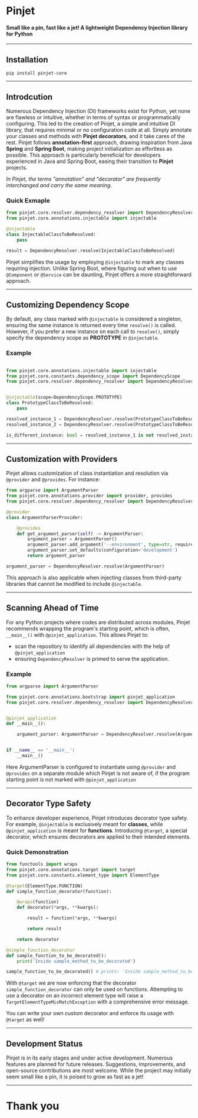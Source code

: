 # Pinjet
#### Small like a pin, fast like a jet! A lightweight Dependency Injection library for Python

---

## Installation

```shell
pip install pinjet-core
```
---

## Introdcution

Numerous Dependency Injection (DI) frameworks exist for Python, yet none are flawless or intuitive, whether in terms of syntax or programmatically configuring. This led to the creation of Pinjet, a simple and intuitive DI library, that requires minimal or no configuration code at all. Simply annotate your classes and methods with **Pinjet decorators**, and it take cares of the rest. Pinjet follows **annotation-first** approach, drawing inspiration from Java **Spring** and **Spring Boot**, making project initialization as effortless as possible. This approach is particularly beneficial for developers experienced in Java and Spring Boot, easing their transition to **Pinjet** projects.

*In Pinjet, the terms "annotation" and "decorator" are frequently interchanged and carry the same meaning.*

### Quick Exmaple
```python
from pinjet.core.resolver.dependency_resolver import DependencyResolver
from pinjet.core.annotations.injectable import injectable

@injectable
class InjectableClassToBeResolved:
    pass

result = DependencyResolver.resolve(InjectableClassToBeResolved)

```

Pinjet simplifies the usage by employing `@injectable` to mark any classes requiring injection. Unlike Spring Boot, where figuring out when to use `@Component` or `@Service` can be daunting, Pinjet offers a more straightforward approach.

---

## Customizing Dependency Scope

By default, any class marked with `@injectable` is considered a singleton, ensuring the same instance is returned every time `resolve()` is called. However, if you prefer a new instance on each call to `resolve()`, simply specify the dependency scope as **PROTOTYPE** in `@injectable`.

### Example
```python

from pinjet.core.annotations.injectable import injectable
from pinjet.core.constants.dependency_scope import DependencyScope
from pinjet.core.resolver.dependency_resolver import DependencyResolver


@injectable(scope=DependencyScope.PROTOTYPE)
class PrototypeClassToBeResolved:
    pass

resolved_instance_1 = DependencyResolver.resolve(PrototypeClassToBeResolved)
resolved_instance_2 = DependencyResolver.resolve(PrototypeClassToBeResolved)

is_different_instance: bool = resolved_instance_1 is not resolved_instance_2 # True
```

---

## Customization with Providers

Pinjet allows customization of class instantiation and resolution via `@provider` and `@provides`. For instance:

```python
from argparse import ArgumentParser
from pinjet.core.annotations.provider import provider, provides
from pinjet.core.resolver.dependency_resolver import DependencyResolver

@provider
class ArgumentParserProvider:

    @provides
    def get_argument_parser(self) -> ArgumentParser:
        argument_parser = ArgumentParser()
        argument_parser.add_argument('--environment', type=str, required=False)
        argument_parser.set_defaults(configuration='development')
        return argument_parser

argument_parser = DependencyResolver.resolve(ArgumentParser)
```

This approach is also applicable when injecting classes from third-party libraries that cannot be modified to include `@injectable`.

---

## Scanning Ahead of Time

For any Python projects where codes are distributed across modules, Pinjet recommends wrapping the program's starting point, which is often, `__main__()` with `@pinjet_application`. This allows Pinjet to:

- scan the repository to identify all dependencies with the help of `@pinjet_application`
- ensuring `DependencyResolver` is primed to serve the application.

### Example

```python
from argparse import ArgumentParser

from pinjet.core.annotations.bootstrap import pinjet_application
from pinjet.core.resolver.dependency_resolver import DependencyResolver


@pinjet_application
def __main__():

    argument_parser: ArgumentParser = DependencyResolver.resolve(ArgumentParser)


if __name__ == '__main__':
    __main__()
```
Here ArgumentParser is configured to instantiate using `@provider` and `@provides` on a separate module which Pinjet is not aware of, if the program starting point is not marked with `@pinjet_application`

---

## Decorator Type Safety

To enhance developer experience, Pinjet introduces decorator type safety. For example, `@injectable` is exclusively meant for **classes**, while `@pinjet_application` is meant for **functions**. Introducing `@target`, a special decorator, which ensures decorators are applied to their intended elements.

### Quick Demonstration

```python
from functools import wraps
from pinjet.core.annotations.target import target
from pinjet.core.constants.element_type import ElementType

@target(ElementType.FUNCTION)
def simple_function_decorator(function):

    @wraps(function)
    def decorator(*args, **kwargs):

        result = function(*args, **kwargs)

        return result

    return decorator

@simple_function_decorator
def sample_function_to_be_decorated():
    print('Inside sample_method_to_be_decorated')

sample_function_to_be_decorated() # prints: 'Inside sample_method_to_be_decorated'

```

With `@target` we are now enforcing that the decorator `simple_function_decorator` can only be used on functions. Attempting to use a decorator on an incorrect element type will raise a `TargetElementTypeMisMatchException` with a comprehensive error message.

You can write your own custom decorator and enforce its usage with `@target` as well!

---

## Development Status

Pinjet is in its early stages and under active development. Numerous features are planned for future releases. Suggestions, improvements, and open-source contributions are most welcome. While the project may initially seem small like a pin, it is poised to grow as fast as a jet!

---

# Thank you
